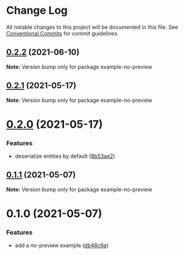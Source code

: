 # Change Log

All notable changes to this project will be documented in this file.
See [Conventional Commits](https://conventionalcommits.org) for commit guidelines.

## [0.2.2](https://github.com/arshad/next-drupal/compare/example-no-preview@0.2.1...example-no-preview@0.2.2) (2021-06-10)

**Note:** Version bump only for package example-no-preview





## [0.2.1](https://github.com/arshad/next-drupal/compare/example-no-preview@0.2.0...example-no-preview@0.2.1) (2021-05-17)

**Note:** Version bump only for package example-no-preview





# [0.2.0](https://github.com/arshad/next-drupal/compare/example-no-preview@0.1.1...example-no-preview@0.2.0) (2021-05-17)


### Features

* deserialize entities by default ([8b53ae2](https://github.com/arshad/next-drupal/commit/8b53ae222717b8983568194373be04903944a032))





## [0.1.1](https://github.com/arshad/next-drupal/compare/example-no-preview@0.1.0...example-no-preview@0.1.1) (2021-05-07)

**Note:** Version bump only for package example-no-preview





# 0.1.0 (2021-05-07)


### Features

* add a no-preview example ([db48c6e](https://github.com/arshad/next-drupal/commit/db48c6e90ae5100eafb25d3b5688b5ef8131c477))

